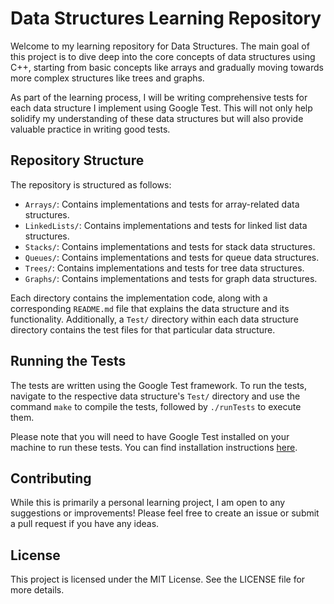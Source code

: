 # Data Structures Learning Repository

Welcome to my learning repository for Data Structures. The main goal of this project is to dive deep into the core concepts of data structures using C++, starting from basic concepts like arrays and gradually moving towards more complex structures like trees and graphs.

As part of the learning process, I will be writing comprehensive tests for each data structure I implement using Google Test. This will not only help solidify my understanding of these data structures but will also provide valuable practice in writing good tests.

## Repository Structure

The repository is structured as follows:

- `Arrays/`: Contains implementations and tests for array-related data structures.
- `LinkedLists/`: Contains implementations and tests for linked list data structures.
- `Stacks/`: Contains implementations and tests for stack data structures.
- `Queues/`: Contains implementations and tests for queue data structures.
- `Trees/`: Contains implementations and tests for tree data structures.
- `Graphs/`: Contains implementations and tests for graph data structures.

Each directory contains the implementation code, along with a corresponding `README.md` file that explains the data structure and its functionality. Additionally, a `Test/` directory within each data structure directory contains the test files for that particular data structure.

## Running the Tests

The tests are written using the Google Test framework. To run the tests, navigate to the respective data structure's `Test/` directory and use the command `make` to compile the tests, followed by `./runTests` to execute them.

Please note that you will need to have Google Test installed on your machine to run these tests. You can find installation instructions [here](https://github.com/google/googletest/blob/master/googletest/README.md).

## Contributing

While this is primarily a personal learning project, I am open to any suggestions or improvements! Please feel free to create an issue or submit a pull request if you have any ideas.

## License

This project is licensed under the MIT License. See the LICENSE file for more details.
